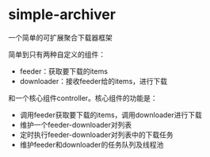# simple-archiver
一个简单的可扩展聚合下载器框架

简单到只有两种自定义的组件：
* feeder：获取要下载的items
* downloader：接收feeder给的items，进行下载

和一个核心组件controller。核心组件的功能是：
* 调用feeder获取要下载的items，调用downloader进行下载
* 维护一个feeder-downloader对列表
* 定时执行feeder-downloader对列表中的下载任务
* 维护feeder和downloader的任务队列及线程池